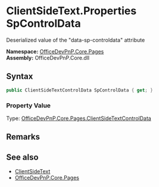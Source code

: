 # ClientSideText.Properties SpControlData
 Deserialized value of the "data-sp-controldata" attribute   

**Namespace:** [OfficeDevPnP.Core.Pages](OfficeDevPnP.Core.Pages.md)  
**Assembly:** OfficeDevPnP.Core.dll  
## Syntax
```C#
public ClientSideTextControlData SpControlData { get; }
```

### Property Value
Type: [OfficeDevPnP.Core.Pages.ClientSideTextControlData](OfficeDevPnP.Core.Pages.ClientSideTextControlData.md)  

## Remarks
  
## See also
- [ClientSideText](OfficeDevPnP.Core.Pages.ClientSideText.md) 
- [OfficeDevPnP.Core.Pages](OfficeDevPnP.Core.Pages.md) 
